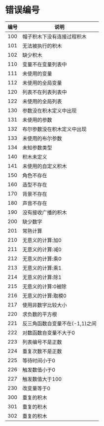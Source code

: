 错误编号
========

| 编号 | 说明                           |
| ---- | ------------------------------ |
| 100  | 帽子积木下没有连接过程积木     |
| 101  | 无法被执行的积木               |
| 102  | 缺少积木                       |
| 110  | 变量不在变量列表中             |
| 111  | 未使用的变量                   |
| 112  | 未使用的全局变量               |
| 120  | 列表不在列表列表中             |
| 122  | 未使用的全局列表               |
| 130  | 参数没在积木定义中出现         |
| 131  | 未使用的参数                   |
| 132  | 布尔参数没在积木定义中出现     |
| 133  | 未使用的布尔参数               |
| 134  | 未知参数类型                   |
| 140  | 积木未定义                     |
| 141  | 未使用的自定义积木             |
| 150  | 角色不存在                     |
| 160  | 造型不存在                     |
| 170  | 背景不存在                     |
| 180  | 声音不存在                     |
| 190  | 没有接收广播的积木             |
| 200  | 缺少数字                       |
| 201  | 常熟计算                       |
| 210  | 无意义的计算:加0               |
| 211  | 无意义的计算:减0               |
| 212  | 无意义的计算:乘0               |
| 213  | 无意义的计算:乘1               |
| 214  | 无意义的计算:除1               |
| 215  | 无意义的计算:0被除             |
| 216  | 无意义的计算:取模0             |
| 217  | 使用非数字比较大小             |
| 220  | 求负数的平方根                 |
| 221  | 反三角函数自变量不在(-1,1)之间 |
| 222  | 对数函数自变量不大于0          |
| 223  | 列表编号不是正数               |
| 224  | 重复次数不是正数               |
| 225  | 等待时间小于0                  |
| 226  | 触发数值小于0                  |
| 227  | 触发数值大于100                |
| 230  | 改变量等于0                    |
| 300  | 重复的积木                     |
| 301  | 重复的积木                     |
| 302  | 重复的积木                     |
